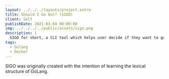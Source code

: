```yaml
---
layout: ../../../layouts/project.astro
title: Should I Go Out? (SIGO)
client: Self
publishDate: 2021-03-04 00:00:00
img: ../../../../public/assets/sigo.png
description: |
  SIGO for short, a CLI tool which helps user decide if they want to go outside. 
tags:
  - Golang
  - Docker
---
```


SIGO was originally created with the intention of learning the lexical structure of GoLang.



